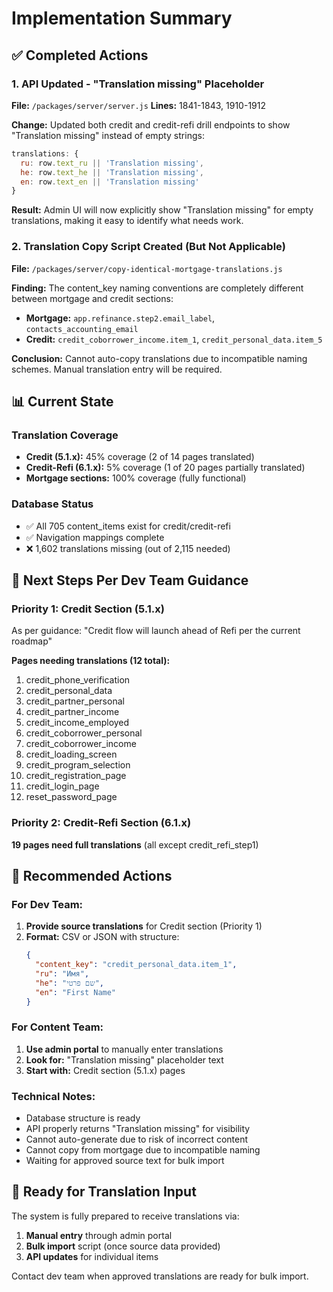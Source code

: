# Implementation Summary

## ✅ Completed Actions

### 1. API Updated - "Translation missing" Placeholder
**File:** `/packages/server/server.js`
**Lines:** 1841-1843, 1910-1912

**Change:** Updated both credit and credit-refi drill endpoints to show "Translation missing" instead of empty strings:
```javascript
translations: {
  ru: row.text_ru || 'Translation missing',
  he: row.text_he || 'Translation missing',
  en: row.text_en || 'Translation missing'
}
```

**Result:** Admin UI will now explicitly show "Translation missing" for empty translations, making it easy to identify what needs work.

### 2. Translation Copy Script Created (But Not Applicable)
**File:** `/packages/server/copy-identical-mortgage-translations.js`

**Finding:** The content_key naming conventions are completely different between mortgage and credit sections:
- **Mortgage:** `app.refinance.step2.email_label`, `contacts_accounting_email`
- **Credit:** `credit_coborrower_income.item_1`, `credit_personal_data.item_5`

**Conclusion:** Cannot auto-copy translations due to incompatible naming schemes. Manual translation entry will be required.

## 📊 Current State

### Translation Coverage
- **Credit (5.1.x):** 45% coverage (2 of 14 pages translated)
- **Credit-Refi (6.1.x):** 5% coverage (1 of 20 pages partially translated)
- **Mortgage sections:** 100% coverage (fully functional)

### Database Status
- ✅ All 705 content_items exist for credit/credit-refi
- ✅ Navigation mappings complete
- ❌ 1,602 translations missing (out of 2,115 needed)

## 📝 Next Steps Per Dev Team Guidance

### Priority 1: Credit Section (5.1.x)
As per guidance: "Credit flow will launch ahead of Refi per the current roadmap"

**Pages needing translations (12 total):**
1. credit_phone_verification
2. credit_personal_data
3. credit_partner_personal
4. credit_partner_income
5. credit_income_employed
6. credit_coborrower_personal
7. credit_coborrower_income
8. credit_loading_screen
9. credit_program_selection
10. credit_registration_page
11. credit_login_page
12. reset_password_page

### Priority 2: Credit-Refi Section (6.1.x)
**19 pages need full translations** (all except credit_refi_step1)

## 🎯 Recommended Actions

### For Dev Team:
1. **Provide source translations** for Credit section (Priority 1)
2. **Format:** CSV or JSON with structure:
   ```json
   {
     "content_key": "credit_personal_data.item_1",
     "ru": "Имя",
     "he": "שם פרטי",
     "en": "First Name"
   }
   ```

### For Content Team:
1. **Use admin portal** to manually enter translations
2. **Look for:** "Translation missing" placeholder text
3. **Start with:** Credit section (5.1.x) pages

### Technical Notes:
- Database structure is ready
- API properly returns "Translation missing" for visibility
- Cannot auto-generate due to risk of incorrect content
- Cannot copy from mortgage due to incompatible naming
- Waiting for approved source text for bulk import

## 🚀 Ready for Translation Input

The system is fully prepared to receive translations via:
1. **Manual entry** through admin portal
2. **Bulk import** script (once source data provided)
3. **API updates** for individual items

Contact dev team when approved translations are ready for bulk import.